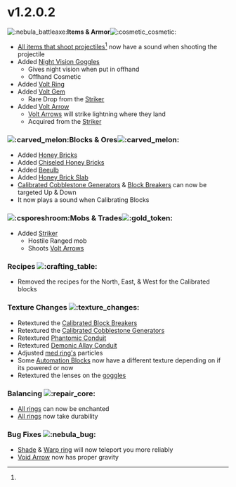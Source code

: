 # v1.2.0.2

![:nebula\_battleaxe:](https://cdn.discordapp.com/emojis/1223313950699946066.webp?size=56\&quality=lossless)**Items & Armor**![:cosmetic\_cosmetic:](https://cdn.discordapp.com/emojis/1246611591194218548.webp?size=56\&quality=lossless)

* [All items that shoot projectiles](#user-content-fn-1)[^1] now have a sound when shooting the projectile
* Added [Night Vision Goggles](../../armor/cosmetics/offhand-cosmetics/night-vision-goggles.md)
  * Gives night vision when put in offhand
  * Offhand Cosmetic
* Added [Volt Ring](../../tools/rings/volt-ring.md)
* Added [Volt Gem](../../items/gems/volt-gem.md)
  * Rare Drop from the [Striker](../../mobs/hostile-mobs/striker.md)
* Added [Volt Arrow](../../weapons/arrows/volt-arrow.md)
  * [Volt Arrows](../../weapons/arrows/volt-arrow.md) will strike lightning where they land
  * Acquired from the [Striker](../../mobs/hostile-mobs/striker.md)

### ﻿![:carved\_melon:](https://cdn.discordapp.com/emojis/1157847908905926747.webp?size=56\&quality=lossless)﻿**Blocks & Ores**![:carved\_melon:](https://cdn.discordapp.com/emojis/1157847908905926747.webp?size=56\&quality=lossless)﻿﻿﻿

* Added [Honey Bricks](../../blocks/bricks/honey-bricks.md)
* Added [Chiseled Honey Bricks](../../blocks/bricks/chiseled-honey-bricks.md)
* Added [Beeulb](../../blocks/bulbs/beeulb.md)
* Added [Honey Brick Slab](../../blocks/slabs/brick-slabs/honey-brick-slab.md)
* [Calibrated Cobblestone Generators](../../blocks/automation/calibrated-cobblestone-generator.md) & [Block Breakers](../../blocks/automation/calibrated-block-breaker.md) can now be targeted Up & Down
* It now plays a sound when Calibrating Blocks

### ![:csporeshroom:](https://cdn.discordapp.com/emojis/1246612719914979411.webp?size=56\&quality=lossless)**Mobs & Trades**![:gold\_token:](https://cdn.discordapp.com/emojis/1246613415720390676.webp?size=56\&quality=lossless)

* Added [Striker](../../mobs/hostile-mobs/striker.md)
  * Hostile Ranged mob
  * Shoots [Volt Arrows](../../weapons/arrows/volt-arrow.md)

### **Recipes** ![:crafting\_table:](https://cdn.discordapp.com/emojis/1223312614243962921.webp?size=56\&quality=lossless)﻿﻿﻿

* Removed the recipes for the North, East, & West for the Calibrated blocks

### **Texture Changes** ![:texture\_changes:](https://cdn.discordapp.com/emojis/1175923191869345873.webp?size=56\&quality=lossless)﻿﻿﻿

* Retextured the [Calibrated Block Breakers](../../blocks/automation/calibrated-block-breaker.md)
* Retextured the [Calibrated Cobblestone Generators](../../blocks/automation/calibrated-cobblestone-generator.md)
* Retextured [Phantomic Conduit](../../blocks/automation/phantomic-conduit.md)
* Retextured [Demonic Allay Conduit](../../blocks/automation/demonic-allay-conduit.md)
* Adjusted [med ring's](../../tools/rings/med-ring.md) particles
* Some [Automation Blocks](../../blocks/automation/) now have a different texture depending on if its powered or now
* Retextured the lenses on the [goggles](../../armor/cosmetics/helmet-cosmetics/goggles.md)

### **Balancing** ![:repair\_core:](https://cdn.discordapp.com/emojis/1223313088908890142.webp?size=56\&quality=lossless)﻿﻿﻿

* [All rings](../../tools/rings/) can now be enchanted
* [All rings](../../tools/rings/) now take durability

### **Bug Fixes** ![:nebula\_bug:](https://cdn.discordapp.com/emojis/1174855831473365044.webp?size=56\&quality=lossless)﻿﻿﻿

* [Shade](../../tools/rings/shade-ring.md) & [Warp ring](../../tools/rings/warp-ring.md) will now teleport you more reliably
* [Void Arrow](../../weapons/arrows/void-arrow.md) now has proper gravity

[^1]: 
